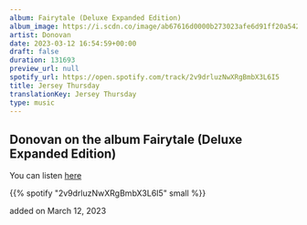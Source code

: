 ```yaml
---
album: Fairytale (Deluxe Expanded Edition)
album_image: https://i.scdn.co/image/ab67616d0000b273023afe6d91ff20a542874050
artist: Donovan
date: 2023-03-12 16:54:59+00:00
draft: false
duration: 131693
preview_url: null
spotify_url: https://open.spotify.com/track/2v9drluzNwXRgBmbX3L6I5
title: Jersey Thursday
translationKey: Jersey Thursday
type: music
---
```


## Donovan on the album Fairytale (Deluxe Expanded Edition)

You can listen [here](https://open.spotify.com/track/2v9drluzNwXRgBmbX3L6I5)

{{% spotify "2v9drluzNwXRgBmbX3L6I5" small %}}

added on March 12, 2023